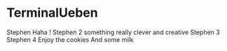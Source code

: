 # TerminalUeben
Stephen
Haha !
Stephen 2
something really clever and creative
Stephen 3
Stephen 4
Enjoy the cookies
And some milk
